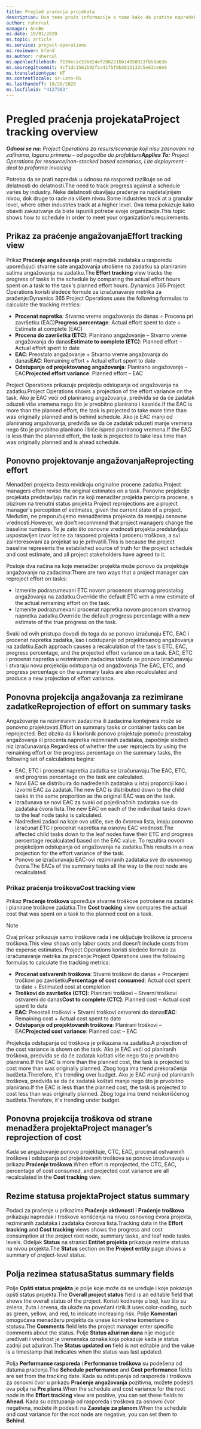 ```yaml
---
title: Pregled praćenja projekata
description: Ova tema pruža informacije o tome kako da pratite napredak projekta i troškove korišćenja.
author: ruhercul
manager: AnnBe
ms.date: 10/01/2020
ms.topic: article
ms.service: project-operations
ms.reviewer: kfend
ms.author: ruhercul
ms.openlocfilehash: f159ecac53b824ef208221bb14958923fb5da63b
ms.sourcegitcommit: 4cf1dc1561b92fca4175f0b3813133c5e63ce8e6
ms.translationtype: HT
ms.contentlocale: sr-Latn-RS
ms.lasthandoff: 10/28/2020
ms.locfileid: "4127383"
---
```

# <a name="project-tracking-overview"></a><span data-ttu-id="4ed25-103">Pregled praćenja projekata</span><span class="sxs-lookup"><span data-stu-id="4ed25-103">Project tracking overview</span></span>

<span data-ttu-id="4ed25-104">_**Odnosi se na:** Project Operations za resurs/scenarije koji nisu zasnovani na zalihama, laganu primenu – od pogodbe do profakture_</span><span class="sxs-lookup"><span data-stu-id="4ed25-104">_**Applies To:** Project Operations for resource/non-stocked based scenarios, Lite deployment - deal to proforma invoicing_</span></span>

<span data-ttu-id="4ed25-105">Potreba da se prati napredak u odnosu na raspored razlikuje se od delatnosti do delatnosti.</span><span class="sxs-lookup"><span data-stu-id="4ed25-105">The need to track progress against a schedule varies by industry.</span></span> <span data-ttu-id="4ed25-106">Neke delatnosti obavljaju praćenje na najdetaljnijem nivou, dok druge to rade na višem nivou.</span><span class="sxs-lookup"><span data-stu-id="4ed25-106">Some industries track at a granular level, where other industries track at a higher level.</span></span> <span data-ttu-id="4ed25-107">Ova tema pokazuje kako obaviti zakazivanje da biste ispunili potrebe svoje organizacije.</span><span class="sxs-lookup"><span data-stu-id="4ed25-107">This topic shows how to schedule in order to meet your organization's requirements.</span></span>

## <a name="effort-tracking-view"></a><span data-ttu-id="4ed25-108">Prikaz za praćenje angažovanja</span><span class="sxs-lookup"><span data-stu-id="4ed25-108">Effort tracking view</span></span>

<span data-ttu-id="4ed25-109">Prikaz **Praćenje angažovanja** prati napredak zadataka u rasporedu upoređujući stvarne sate angažovanja utrošene na zadatku sa planiranim satima angažovanja na zadatku.</span><span class="sxs-lookup"><span data-stu-id="4ed25-109">The **Effort tracking** view tracks the progress of tasks in the schedule by comparing the actual effort hours spent on a task to the task's planned effort hours.</span></span> <span data-ttu-id="4ed25-110">Dynamics 365 Project Operations koristi sledeće formule za izračunavanje metrika za praćenje:</span><span class="sxs-lookup"><span data-stu-id="4ed25-110">Dynamics 365 Project Operations uses the following formulas to calculate the tracking metrics:</span></span>

- <span data-ttu-id="4ed25-111">**Procenat napretka**: Stvarno vreme angažovanja do danas ÷ Procena pri završetku (EAC)</span><span class="sxs-lookup"><span data-stu-id="4ed25-111">**Progress percentage**: Actual effort spent to date ÷ Estimate at complete (EAC)</span></span> 
- <span data-ttu-id="4ed25-112">**Procena do završetka (ETC)**: Planirano angažovanje – Stvarno vreme angažovanja do danas</span><span class="sxs-lookup"><span data-stu-id="4ed25-112">**Estimate to complete (ETC)**: Planned effort – Actual effort spent to date</span></span> 
- <span data-ttu-id="4ed25-113">**EAC**: Preostalo angažovanje + Stvarno vreme angažovanja do danas</span><span class="sxs-lookup"><span data-stu-id="4ed25-113">**EAC**: Remaining effort + Actual effort spent to date</span></span> 
- <span data-ttu-id="4ed25-114">**Odstupanje od projektovanog angažovanja**: Planirano angažovanje – EAC</span><span class="sxs-lookup"><span data-stu-id="4ed25-114">**Projected effort variance**: Planned effort – EAC</span></span>

<span data-ttu-id="4ed25-115">Project Operations prikazuje projekciju odstupanja od angažovanja na zadatku.</span><span class="sxs-lookup"><span data-stu-id="4ed25-115">Project Operations shows a projection of the effort variance on the task.</span></span> <span data-ttu-id="4ed25-116">Ako je EAC veći od planiranog angažovanja, predviđa se da će zadatak oduzeti više vremena nego što je prvobitno planirano i kasniće.</span><span class="sxs-lookup"><span data-stu-id="4ed25-116">If the EAC is more than the planned effort, the task is projected to take more time than was originally planned and is behind schedule.</span></span> <span data-ttu-id="4ed25-117">Ako je EAC manji od planiranog angažovanja, predviđa se da će zadatak oduzeti manje vremena nego što je prvobitno planirano i biće ispred planiranog vremena.</span><span class="sxs-lookup"><span data-stu-id="4ed25-117">If the EAC is less than the planned effort, the task is projected to take less time than was originally planned and is ahead schedule.</span></span>

## <a name="reprojecting-effort"></a><span data-ttu-id="4ed25-118">Ponovno projektovanje angažovanja</span><span class="sxs-lookup"><span data-stu-id="4ed25-118">Reprojecting effort</span></span>

<span data-ttu-id="4ed25-119">Menadžeri projekta često revidiraju originalne procene zadatka.</span><span class="sxs-lookup"><span data-stu-id="4ed25-119">Project managers often revise the original estimates on a task.</span></span> <span data-ttu-id="4ed25-120">Ponovne projekcije projekata predstavljaju način na koji menadžer projekta percipira procene, s obzirom na trenutni status projekta.</span><span class="sxs-lookup"><span data-stu-id="4ed25-120">Project reprojections are a project manager's perception of estimates, given the current state of a project.</span></span> <span data-ttu-id="4ed25-121">Međutim, ne preporučujemo menadžerima projekata da menjaju osnovne vrednosti.</span><span class="sxs-lookup"><span data-stu-id="4ed25-121">However, we don't recommend that project managers change the baseline numbers.</span></span> <span data-ttu-id="4ed25-122">To je zato što osnovne vrednosti projekta predstavljaju uspostavljen izvor istine za raspored projekta i procenu troškova, a svi zainteresovani za projekat su je prihvatili.</span><span class="sxs-lookup"><span data-stu-id="4ed25-122">This is because the project baseline represents the established source of truth for the project schedule and cost estimate, and all project stakeholders have agreed to it.</span></span>

<span data-ttu-id="4ed25-123">Postoje dva načina na koje menadžer projekta može ponovo da projektuje angažovanje na zadacima:</span><span class="sxs-lookup"><span data-stu-id="4ed25-123">There are two ways that a project manager can reproject effort on tasks:</span></span>

- <span data-ttu-id="4ed25-124">Izmenite podrazumevani ETC novom procenom stvarnog preostalog angažovanja na zadatku.</span><span class="sxs-lookup"><span data-stu-id="4ed25-124">Override the default ETC with a new estimate of the actual remaining effort on the task.</span></span> 
- <span data-ttu-id="4ed25-125">Izmenite podrazumevani procenat napretka novom procenom stvarnog napretka zadatka.</span><span class="sxs-lookup"><span data-stu-id="4ed25-125">Override the default progress percentage with a new estimate of the true progress on the task.</span></span>

<span data-ttu-id="4ed25-126">Svaki od ovih pristupa dovodi do toga da se ponovo izračunaju ETC, EAC i procenat napretka zadatka, kao i odstupanje od projektovanog angažovanja na zadatku.</span><span class="sxs-lookup"><span data-stu-id="4ed25-126">Each approach causes a recalculation of the task's ETC, EAC, progress percentage, and the projected effort variance on a task.</span></span> <span data-ttu-id="4ed25-127">EAC, ETC i procenat napretka u rezimiranim zadacima takođe se ponovo izračunavaju i stvaraju novu projekciju odstupanja od angažovanja.</span><span class="sxs-lookup"><span data-stu-id="4ed25-127">The EAC, ETC, and progress percentage on the summary tasks are also recalculated and produce a new projection of effort variance.</span></span>

## <a name="reprojection-of-effort-on-summary-tasks"></a><span data-ttu-id="4ed25-128">Ponovna projekcija angažovanja za rezimirane zadatke</span><span class="sxs-lookup"><span data-stu-id="4ed25-128">Reprojection of effort on summary tasks</span></span>

<span data-ttu-id="4ed25-129">Angažovanje na rezimiranim zadacima ili zadacima kontejnera može se ponovno projektovati.</span><span class="sxs-lookup"><span data-stu-id="4ed25-129">Effort on summary tasks or container tasks can be reprojected.</span></span> <span data-ttu-id="4ed25-130">Bez obzira da li korisnik ponovo projektuje pomoću preostalog angažovanja ili procenta napretka rezimiranih zadataka, započinje sledeći niz izračunavanja:</span><span class="sxs-lookup"><span data-stu-id="4ed25-130">Regardless of whether the user reprojects by using the remaining effort or the progress percentage on the summary tasks, the following set of calculations begins:</span></span>

- <span data-ttu-id="4ed25-131">EAC, ETC i procenat napretka zadatka se izračunavaju.</span><span class="sxs-lookup"><span data-stu-id="4ed25-131">The EAC, ETC, and progress percentage on the task are calculated.</span></span>
- <span data-ttu-id="4ed25-132">Novi EAC se distribuira do nadređenih zadataka u istoj proporciji kao i izvorni EAC za zadatak.</span><span class="sxs-lookup"><span data-stu-id="4ed25-132">The new EAC is distributed down to the child tasks in the same proportion as the original EAC was on the task.</span></span>
- <span data-ttu-id="4ed25-133">Izračunava se novi EAC za svaki od pojedinačnih zadataka sve do zadataka čvora lista.</span><span class="sxs-lookup"><span data-stu-id="4ed25-133">The new EAC on each of the individual tasks down to the leaf node tasks is calculated.</span></span> 
- <span data-ttu-id="4ed25-134">Nadređeni zadaci na koje ovo utiče, sve do čvorova lista, imaju ponovno izračunat ETC i procenat napretka na osnovu EAC vrednosti.</span><span class="sxs-lookup"><span data-stu-id="4ed25-134">The affected child tasks down to the leaf nodes have their ETC and progress percentage recalculated based on the EAC value.</span></span> <span data-ttu-id="4ed25-135">To rezultira novom projekcijom odstupanja od angažovanja na zadatku.</span><span class="sxs-lookup"><span data-stu-id="4ed25-135">This results in a new projection for the effort variance of the task.</span></span> 
- <span data-ttu-id="4ed25-136">Ponovo se izračunavaju EAC-ovi rezimiranih zadataka sve do osnovnog čvora.</span><span class="sxs-lookup"><span data-stu-id="4ed25-136">The EACs of the summary tasks all the way to the root node are recalculated.</span></span>

### <a name="cost-tracking-view"></a><span data-ttu-id="4ed25-137">Prikaz praćenja troškova</span><span class="sxs-lookup"><span data-stu-id="4ed25-137">Cost tracking view</span></span> 

<span data-ttu-id="4ed25-138">Prikaz **Praćenje troškova** upoređuje stvarne troškove potrošene na zadatak i planirane troškove zadatka.</span><span class="sxs-lookup"><span data-stu-id="4ed25-138">The **Cost tracking** view compares the actual cost that was spent on a task to the planned cost on a task.</span></span> 

> [!NOTE]
> <span data-ttu-id="4ed25-139">Ovaj prikaz prikazuje samo troškove rada i ne uključuje troškove iz procena troškova.</span><span class="sxs-lookup"><span data-stu-id="4ed25-139">This view shows only labor costs and doesn’t include costs from the expense estimates.</span></span> <span data-ttu-id="4ed25-140">Project Operations koristi sledeće formule za izračunavanje metrika za praćenje:</span><span class="sxs-lookup"><span data-stu-id="4ed25-140">Project Operations uses the following formulas to calculate the tracking metrics:</span></span>

- <span data-ttu-id="4ed25-141">**Procenat ostvarenih troškova**: Stvarni troškovi do danas ÷ Procenjeni troškovi po završetku</span><span class="sxs-lookup"><span data-stu-id="4ed25-141">**Percentage of cost consumed**: Actual cost spent to date ÷ Estimated cost at completion</span></span>
- <span data-ttu-id="4ed25-142">**Troškovi do završetka (CTC)**: Planirani troškovi – Stvarni troškovi ostvareni do danas</span><span class="sxs-lookup"><span data-stu-id="4ed25-142">**Cost to complete (CTC)**: Planned cost – Actual cost spent to date</span></span>
- <span data-ttu-id="4ed25-143">**EAC**: Preostali troškovi + Stvarni troškovi ostvareni do danas</span><span class="sxs-lookup"><span data-stu-id="4ed25-143">**EAC**: Remaining cost + Actual cost spent to date</span></span>
- <span data-ttu-id="4ed25-144">**Odstupanje od projektovanih troškova**: Planirani troškovi – EAC</span><span class="sxs-lookup"><span data-stu-id="4ed25-144">**Projected cost variance**: Planned cost – EAC</span></span>

<span data-ttu-id="4ed25-145">Projekcija odstupanja od troškova je prikazana na zadatku.</span><span class="sxs-lookup"><span data-stu-id="4ed25-145">A projection of the cost variance is shown on the task.</span></span> <span data-ttu-id="4ed25-146">Ako je EAC veći od planiranih troškova, predviđa se da će zadatak koštati više nego što je prvobitno planirano.</span><span class="sxs-lookup"><span data-stu-id="4ed25-146">If the EAC is more than the planned cost, the task is projected to cost more than was originally planned.</span></span> <span data-ttu-id="4ed25-147">Zbog toga ima trend prekoračenja budžeta.</span><span class="sxs-lookup"><span data-stu-id="4ed25-147">Therefore, it's trending over budget.</span></span> <span data-ttu-id="4ed25-148">Ako je EAC manji od planiranih troškova, predviđa se da će zadatak koštati manje nego što je prvobitno planirano.</span><span class="sxs-lookup"><span data-stu-id="4ed25-148">If the EAC is less than the planned cost, the task is projected to cost less than was originally planned.</span></span> <span data-ttu-id="4ed25-149">Zbog toga ima trend neiskorišćenog budžeta.</span><span class="sxs-lookup"><span data-stu-id="4ed25-149">Therefore, it's trending under budget.</span></span>

## <a name="project-managers-reprojection-of-cost"></a><span data-ttu-id="4ed25-150">Ponovna projekcija troškova od strane menadžera projekta</span><span class="sxs-lookup"><span data-stu-id="4ed25-150">Project manager’s reprojection of cost</span></span>

<span data-ttu-id="4ed25-151">Kada se angažovanje ponovo projektuje, CTC, EAC, procenat ostvarenih troškova i odstupanja od projektovanih troškova se ponovo izračunavaju u prikazu **Praćenje troškova**.</span><span class="sxs-lookup"><span data-stu-id="4ed25-151">When effort is reprojected, the CTC, EAC, percentage of cost consumed, and projected cost variance are all recalculated in the **Cost tracking** view.</span></span>

## <a name="project-status-summary"></a><span data-ttu-id="4ed25-152">Rezime statusa projekta</span><span class="sxs-lookup"><span data-stu-id="4ed25-152">Project status summary</span></span>

<span data-ttu-id="4ed25-153">Podaci za praćenje u prikazima **Praćenje aktivnosti** i **Praćenje troškova** prikazuju napredak i troškove korišćenja na nivou osnovnog čvora projekta, rezimiranih zadataka i zadataka čvorova lista.</span><span class="sxs-lookup"><span data-stu-id="4ed25-153">Tracking data in the **Effort tracking** and **Cost tracking** views shows the progress and cost consumption at the project root node, summary tasks, and leaf node tasks levels.</span></span> <span data-ttu-id="4ed25-154">Odeljak **Status** na stranici **Entitet projekta** prikazuje rezime statusa na nivou projekta.</span><span class="sxs-lookup"><span data-stu-id="4ed25-154">The **Status** section on the **Project entity** page shows a summary of project-level status.</span></span>

## <a name="status-summary-fields"></a><span data-ttu-id="4ed25-155">Polja rezimea statusa</span><span class="sxs-lookup"><span data-stu-id="4ed25-155">Status summary fields</span></span>

<span data-ttu-id="4ed25-156">Polje **Opšti status projekta** je polje koje može da se uređuje i koje pokazuje opšti status projekta.</span><span class="sxs-lookup"><span data-stu-id="4ed25-156">The **Overall project status** field is an editable field that shows the overall status of the project.</span></span> <span data-ttu-id="4ed25-157">Koristi kodiranje u boji, kao što su zelena, žuta i crvena, da ukaže na povećani rizik.</span><span class="sxs-lookup"><span data-stu-id="4ed25-157">It uses color-coding, such as green, yellow, and red, to indicate increasing risk.</span></span> <span data-ttu-id="4ed25-158">Polje **Komentari** omogućava menadžeru projekta da unese konkretne komentare o statusu.</span><span class="sxs-lookup"><span data-stu-id="4ed25-158">The **Comments** field lets the project manager enter specific comments about the status.</span></span> <span data-ttu-id="4ed25-159">Polje **Status ažuriran dana** nije moguće uređivati i vrednost je vremenska oznaka koja pokazuje kada je status zadnji put ažuriran.</span><span class="sxs-lookup"><span data-stu-id="4ed25-159">The **Status updated on** field is not editable and the value is a timestamp that indicates when the status was last updated.</span></span>

<span data-ttu-id="4ed25-160">Polja **Performanse rasporeda** i **Performanse troškova** su podešena od datuma praćenja.</span><span class="sxs-lookup"><span data-stu-id="4ed25-160">The **Schedule performance** and **Cost performance** fields are set from the tracking date.</span></span> <span data-ttu-id="4ed25-161">Kada su odstupanja od rasporeda i troškova za osnovni čvor u prikazu **Praćenje angažovanja** pozitivna, možete podesiti ova polja na **Pre plana**.</span><span class="sxs-lookup"><span data-stu-id="4ed25-161">When the schedule and cost variance for the root node in the **Effort tracking** view are positive, you can set these fields to **Ahead**.</span></span> <span data-ttu-id="4ed25-162">Kada su odstupanja od rasporeda i troškova za osnovni čvor negativna, možete ih podesiti na **Zaostaje za planom**.</span><span class="sxs-lookup"><span data-stu-id="4ed25-162">When the schedule and cost variance for the root node are negative, you can set them to **Behind**.</span></span>
